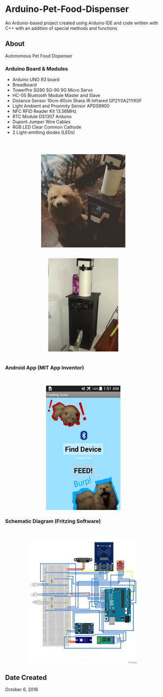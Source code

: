# Arduino-Pet-Food-Dispenser

An Arduino-based project created using Arduino IDE and code written with C++ with an addition of special methods and functions

## About

Autonomous Pet Food Dispenser

### Arduino Board & Modules

<ul>
  <li> Arduino UNO R3 board </li>
  <li> Breadboard </li>
  <li> TowerPro SG90 SG-90 9G Micro Servo </li>
  <li> HC-05 Bluetooth Module Master and Slave </li>
  <li> Distance Sensor 10cm-80cm Sharp IR Infrared GP2Y0A21YK0F </li>
  <li> Light Ambient and Proximity Sensor APDS9900 </li>
  <li> NFC RFID Reader Kit 13.56MHz </li>
  <li> RTC Module DS1307 Arduino </li>
  <li> Dupont Jumper Wire Cables </li>
  <li> RGB LED Clear Common Cathode </li>
  <li> 2 Light-emitting diodes (LEDs) </li>
</ul>

<p align="center" style="padding-top:2rem;"><img src="./images/output.jpg"  height="300" style="padding:1rem"><img src="./images/output2.jpg"  height="300" style="padding:1rem"></p>

### Android App (MIT App Inventor)

<p align="center" style="padding-top:2rem;"><img src="./images/Android-app.jpg"  height="400" ></p>

### Schematic Diagram (Fritzing Software)

<p align="center" style="padding-top:2rem;"><img src="./images/Schematic-Diagram.jpg"  height="400" ></p>

## Date Created

October 6, 2018
